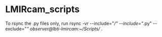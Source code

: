 # LMIRcam_scripts

To rsync the .py files only, run
rsync -vr --include="*/" --include="*.py" --exclude="*" observer@lbti-lmircam:~/Scripts/* .
